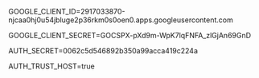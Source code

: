 GOOGLE_CLIENT_ID=2917033870-njcaa0hj0u54jbluge2p36rkm0s0oen0.apps.googleusercontent.com

GOOGLE_CLIENT_SECRET=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

AUTH_SECRET=0062c5d546892b350a99acca419c224a

AUTH_TRUST_HOST=true
